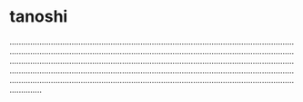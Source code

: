 # tanoshi
..........................................................................................................................................................................................................................................................................................................................................................................................................................................................................................................................................................................................................................................................